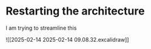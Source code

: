 # Restarting the architecture

I am trying to streamline this

![[2025-02-14 2025-02-14 09.08.32.excalidraw]]